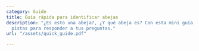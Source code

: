 ```yaml
---
category: Guide
title: Guía rápida para identificar abejas
description: "¿Es esto una abeja?, ¿Y qué abeja es? Con esta mini guía te damos algunas
  pistas para responder a tus preguntas."
url: "/assets/quick_guide.pdf"

---
```

